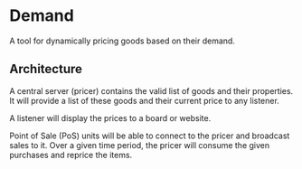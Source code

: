 # Demand

A tool for dynamically pricing goods based on their demand.

## Architecture

A central server (pricer) contains the valid list of goods and their
properties. It will provide a list of these goods and their current price to
any listener.

A listener will display the prices to a board or website.

Point of Sale (PoS) units will be able to connect to the pricer and broadcast
sales to it. Over a given time period, the pricer will consume the given
purchases and reprice the items.
